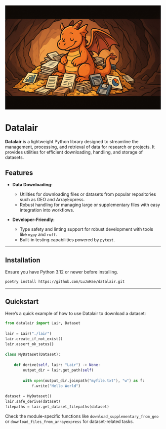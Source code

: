 ![Datalair Banner](assets/datalair-banner.jpg)

# Datalair

**Datalair** is a lightweight Python library designed to streamline
the management, processing, and retrieval of data for research or projects.
It provides utilities for efficient downloading, handling, and storage
of datasets.

## Features

- **Data Downloading**: 
  - Utilities for downloading files or datasets from popular repositories such as GEO and ArrayExpress.
  - Robust handling for managing large or supplementary files with easy integration into workflows.

- **Developer-Friendly**:
  - Type safety and linting support for robust development with tools like `mypy` and `ruff`.
  - Built-in testing capabilities powered by `pytest`.

---

## Installation

Ensure you have Python 3.12 or newer before installing.

```shell script
poetry install https://github.com/LuJoHae/datalair.git
```

---

## Quickstart

Here’s a quick example of how to use Datalair to download a dataset:

```python
from datalair import Lair, Dataset

lair = Lair("./lair")
lair.create_if_not_exist()
lair.assert_ok_satus()

class MyDataset(Dataset):

    def derive(self, lair: "Lair") -> None:
        output_dir = lair.get_path(self)
        
        with open(output_dir.joinpath("myfile.txt"), "w") as f:
            f.write("Hello World")

dataset = MyDataset()
lair.safe_derive(dataset)
filepaths = lair.get_dataset_filepaths(dataset)
```

Check the module-specific functions like `download_supplementary_from_geo` or
`download_files_from_arrayexpress` for dataset-related tasks.
